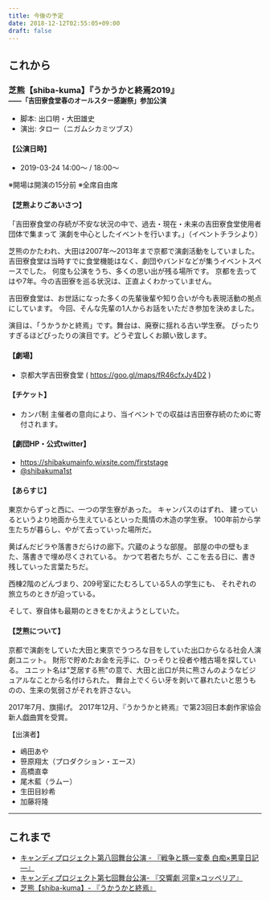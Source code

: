 ```yaml
---
title: 今後の予定
date: 2018-12-12T02:55:05+09:00
draft: false
---
```


## これから

### 芝熊【shiba-kuma】『うかうかと終焉2019』<br><span style="font-size:.8em">――「吉田寮食堂春のオールスター感謝祭」参加公演</span>

* 脚本: 出口明・大田雄史
* 演出: タロー（ニガムシカミツブス）

#### 【公演日時】

* 2019-03-24 14:00〜 / 18:00〜

※開場は開演の15分前
※全席自由席

#### 【芝熊よりごあいさつ】

「吉田寮食堂の存続が不安な状況の中で、過去・現在・未来の吉田寮食堂使用者団体で集まって
演劇を中心としたイベントを行います。」（イベントチラシより）

芝熊のかたわれ、大田は2007年～2013年まで京都で演劇活動をしていました。
吉田寮食堂は当時すでに食堂機能はなく、劇団やバンドなどが集うイベントスペースでした。
何度も公演をうち、多くの思い出が残る場所です。
京都を去ってはや7年。今の吉田寮を巡る状況は、正直よくわかっていません。

吉田寮食堂は、お世話になった多くの先輩後輩や知り合いが今も表現活動の拠点にしています。
今回、そんな先輩の1人からお話をいただき参加を決めました。

演目は、「うかうかと終焉」です。舞台は、廃寮に揺れる古い学生寮。
ぴったりすぎるほどぴったりの演目です。どうぞ宜しくお願い致します。

#### 【劇場】

* 京都大学吉田寮食堂 ( https://goo.gl/maps/fR46cfxJy4D2 )

#### 【チケット】

* カンパ制
主催者の意向により、当イベントでの収益は吉田寮存続のために寄付されます。

#### 【劇団HP・公式twitter】

* https://shibakumainfo.wixsite.com/firststage
* [@shibakuma1st](https://twitter.com/shibakuma1st)


#### 【あらすじ】

東京からずっと西に、一つの学生寮があった。
キャンパスのはずれ、
建っているというより地面から生えているといった風情の木造の学生寮。
100年前から学生たちが暮らし、やがて去っていった場所だ。

黄ばんだビラや落書きだらけの廊下。穴蔵のような部屋。
部屋の中の壁もまた、落書きで埋め尽くされている。
かつて若者たちが、ここを去る日に、書き残していった言葉たちだ。

西棟2階のどんづまり、209号室にたむろしている5人の学生にも、
それぞれの旅立ちのときが迫っている。

そして、寮自体も最期のときをむかえようとしていた。


#### 【芝熊について】

京都で演劇をしていた大田と東京でうつろな目をしていた出口からなる社会人演劇ユニット。
 財形で貯めたお金を元手に、ひっそりと役者や稽古場を探している。
ユニット名は"芝居する熊"の意で、大田と出口が共に熊さんのようなビジュアルなことから名付けられた。
 舞台上でくらい牙を剥いて暴れたいと思うものの、生来の気弱さがそれを許さない。

2017年7月、旗揚げ。
2017年12月、『うかうかと終焉』で第23回日本劇作家協会新人戯曲賞を受賞。

【出演者】

* 嶋田あや
* 笹原翔太（プロダクション・エース）
* 高橋直幸
* 尾木藍（ラムー）
* 生田目紗希
* 加藤将隆

---

## これまで

* [キャンディプロジェクト第八回舞台公演 - 『戦争と豚―変奏 白痴×悪童日記―』](/past#idiot-cahier)
* [キャンディプロジェクト第七回舞台公演- 『交響劇 河童×コッペリア』](/past#kappa-coppelia)
* [芝熊【shiba-kuma】- 『うかうかと終焉』](/past#ukauka2017)
